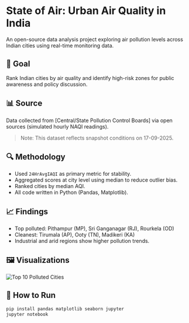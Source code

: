 # State of Air: Urban Air Quality in India

An open-source data analysis project exploring air pollution levels across Indian cities using real-time monitoring data.

## 🎯 Goal
Rank Indian cities by air quality and identify high-risk zones for public awareness and policy discussion.

## 📊 Source
Data collected from [Central/State Pollution Control Boards] via open sources (simulated hourly NAQI readings).

> Note: This dataset reflects snapshot conditions on 17-09-2025.

## 🔍 Methodology
- Used `24HrAvgIAQI` as primary metric for stability.
- Aggregated scores at city level using median to reduce outlier bias.
- Ranked cities by median AQI.
- All code written in Python (Pandas, Matplotlib).

## 📈 Findings
- Top polluted: Pithampur (MP), Sri Ganganagar (RJ), Rourkela (OD)
- Cleanest: Tirumala (AP), Ooty (TN), Madikeri (KA)
- Industrial and arid regions show higher pollution trends.

## 🖼️ Visualizations
![Top 10 Polluted Cities](outputs/top_10_polluted_cities.png)

## 🧪 How to Run
```bash
pip install pandas matplotlib seaborn jupyter
jupyter notebook
